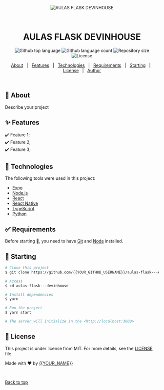 <div align="center" id="top"> 
  <img src="./.github/app.gif" alt="AULAS FLASK   DEVINHOUSE" />

  &#xa0;

  <!-- <a href="https://aulasflaskdevinhouse.netlify.app">Demo</a> -->
</div>

<h1 align="center">AULAS FLASK   DEVINHOUSE</h1>

<p align="center">
  <img alt="Github top language" src="https://img.shields.io/github/languages/top/{{YOUR_GITHUB_USERNAME}}/aulas-flask---devinhouse?color=56BEB8">

  <img alt="Github language count" src="https://img.shields.io/github/languages/count/{{YOUR_GITHUB_USERNAME}}/aulas-flask---devinhouse?color=56BEB8">

  <img alt="Repository size" src="https://img.shields.io/github/repo-size/{{YOUR_GITHUB_USERNAME}}/aulas-flask---devinhouse?color=56BEB8">

  <img alt="License" src="https://img.shields.io/github/license/{{YOUR_GITHUB_USERNAME}}/aulas-flask---devinhouse?color=56BEB8">

  <!-- <img alt="Github issues" src="https://img.shields.io/github/issues/{{YOUR_GITHUB_USERNAME}}/aulas-flask---devinhouse?color=56BEB8" /> -->

  <!-- <img alt="Github forks" src="https://img.shields.io/github/forks/{{YOUR_GITHUB_USERNAME}}/aulas-flask---devinhouse?color=56BEB8" /> -->

  <!-- <img alt="Github stars" src="https://img.shields.io/github/stars/{{YOUR_GITHUB_USERNAME}}/aulas-flask---devinhouse?color=56BEB8" /> -->
</p>

<!-- Status -->

<!-- <h4 align="center"> 
	🚧  AULAS FLASK   DEVINHOUSE 🚀 Under construction...  🚧
</h4> 

<hr> -->

<p align="center">
  <a href="#dart-about">About</a> &#xa0; | &#xa0; 
  <a href="#sparkles-features">Features</a> &#xa0; | &#xa0;
  <a href="#rocket-technologies">Technologies</a> &#xa0; | &#xa0;
  <a href="#white_check_mark-requirements">Requirements</a> &#xa0; | &#xa0;
  <a href="#checkered_flag-starting">Starting</a> &#xa0; | &#xa0;
  <a href="#memo-license">License</a> &#xa0; | &#xa0;
  <a href="https://github.com/{{YOUR_GITHUB_USERNAME}}" target="_blank">Author</a>
</p>

<br>

## :dart: About ##

Describe your project

## :sparkles: Features ##

:heavy_check_mark: Feature 1;\
:heavy_check_mark: Feature 2;\
:heavy_check_mark: Feature 3;

## :rocket: Technologies ##

The following tools were used in this project:

- [Expo](https://expo.io/)
- [Node.js](https://nodejs.org/en/)
- [React](https://pt-br.reactjs.org/)
- [React Native](https://reactnative.dev/)
- [TypeScript](https://www.typescriptlang.org/)
- [Python](https://www.python.org)

## :white_check_mark: Requirements ##

Before starting :checkered_flag:, you need to have [Git](https://git-scm.com) and [Node](https://nodejs.org/en/) installed.

## :checkered_flag: Starting ##

```bash
# Clone this project
$ git clone https://github.com/{{YOUR_GITHUB_USERNAME}}/aulas-flask---devinhouse

# Access
$ cd aulas-flask---devinhouse

# Install dependencies
$ yarn

# Run the project
$ yarn start

# The server will initialize in the <http://localhost:3000>
```

## :memo: License ##

This project is under license from MIT. For more details, see the [LICENSE](LICENSE.md) file.


Made with :heart: by <a href="https://github.com/{{YOUR_GITHUB_USERNAME}}" target="_blank">{{YOUR_NAME}}</a>

&#xa0;

<a href="#top">Back to top</a>
